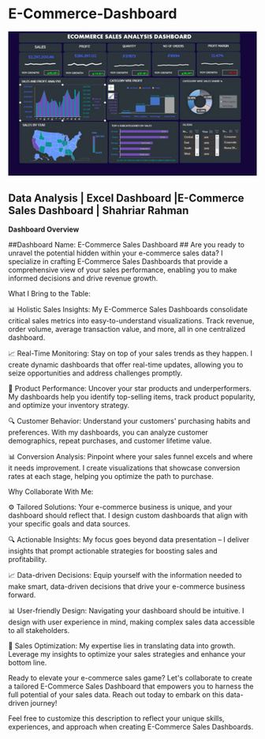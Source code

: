 # E-Commerce-Dashboard

<div align="center">
<img src="https://github.com/Shahriar009/E-Commerce-Dashboard/blob/main/ecomerce%20dashboard.jpg" />
</div>

## Data Analysis | Excel Dashboard |E-Commerce Sales Dashboard  | Shahriar Rahman ## 
**Dashboard Overview**

##Dashboard Name: E-Commerce Sales Dashboard ##
Are you ready to unravel the potential hidden within your e-commerce sales data? I specialize in crafting E-Commerce Sales Dashboards that provide a comprehensive view of your sales performance, enabling you to make informed decisions and drive revenue growth.

What I Bring to the Table:

📊 Holistic Sales Insights: My E-Commerce Sales Dashboards consolidate critical sales metrics into easy-to-understand visualizations. Track revenue, order volume, average transaction value, and more, all in one centralized dashboard.

📈 Real-Time Monitoring: Stay on top of your sales trends as they happen. I create dynamic dashboards that offer real-time updates, allowing you to seize opportunities and address challenges promptly.

🛒 Product Performance: Uncover your star products and underperformers. My dashboards help you identify top-selling items, track product popularity, and optimize your inventory strategy.

🔍 Customer Behavior: Understand your customers' purchasing habits and preferences. With my dashboards, you can analyze customer demographics, repeat purchases, and customer lifetime value.

📊 Conversion Analysis: Pinpoint where your sales funnel excels and where it needs improvement. I create visualizations that showcase conversion rates at each stage, helping you optimize the path to purchase.

Why Collaborate With Me:

⚙️ Tailored Solutions: Your e-commerce business is unique, and your dashboard should reflect that. I design custom dashboards that align with your specific goals and data sources.

🔍 Actionable Insights: My focus goes beyond data presentation – I deliver insights that prompt actionable strategies for boosting sales and profitability.

📈 Data-driven Decisions: Equip yourself with the information needed to make smart, data-driven decisions that drive your e-commerce business forward.

📊 User-friendly Design: Navigating your dashboard should be intuitive. I design with user experience in mind, making complex sales data accessible to all stakeholders.

🚀 Sales Optimization: My expertise lies in translating data into growth. Leverage my insights to optimize your sales strategies and enhance your bottom line.

Ready to elevate your e-commerce sales game? Let's collaborate to create a tailored E-Commerce Sales Dashboard that empowers you to harness the full potential of your sales data. Reach out today to embark on this data-driven journey!

Feel free to customize this description to reflect your unique skills, experiences, and approach when creating E-Commerce Sales Dashboards.
